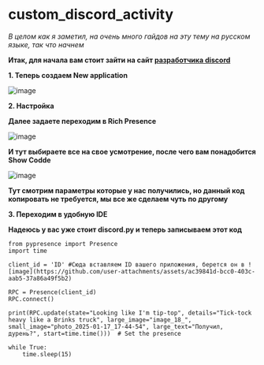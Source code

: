# custom_discord_activity

_В целом как я заметил, на очень много гайдов на эту тему на русском языке, так что начнем_


**Итак, для начала вам стоит зайти на сайт [разработчика discord](https://discord.com/developers/applications)**

**1. Теперь создаем New application**

 ![image](https://github.com/user-attachments/assets/1bdc5155-3e98-4f50-9e7f-6b7e1024f759)


**2. Настройка**

**Далее задаете переходим в Rich Presence**

![image](https://github.com/user-attachments/assets/0d3ca9f3-8a10-4bbe-9a62-be42501fd154)

**И тут выбираете все на свое усмотрение, после чего вам понадобится Show Codde**

![image](https://github.com/user-attachments/assets/560a839c-8b9f-4b42-beb2-75b6255def45)

**Тут смотрим параметры которые у нас получились, но данный код копировать не требуется, мы все же сделаем чуть по другому**

**3. Переходим в удобную IDE**

**Надеюсь у вас уже стоит discord.py и теперь записываем этот код** 


```
from pypresence import Presence
import time

client_id = 'ID' #Сюда вставляем ID вашего приложения, берется он в ![image](https://github.com/user-attachments/assets/ac39841d-bcc0-403c-aab5-37a86a49f5b2)

RPC = Presence(client_id)
RPC.connect()

print(RPC.update(state="Looking like I'm tip-top", details="Tick-tock heavy like a Brinks truck", large_image="image_18_", small_image="photo_2025-01-17_17-44-54", large_text="Получил, дурень?", start=time.time()))  # Set the presence

while True:
    time.sleep(15)
```
